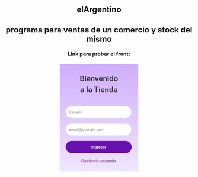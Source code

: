 <div align="center">

## elArgentino
<h2> programa para ventas de un comercio y stock del mismo </h2>


<h4>Link para probar el front:</h4>
<a href="https://www.figma.com/proto/FdrW08BbNYJC1YH8usejwI/Ventas-y--Stock?page-id=0%3A1&node-id=4050-850&viewport=-446%2C-6611%2C0.5&t=YVab0eYW6JHE1v7v-1&scaling=scale-down&starting-point-node-id=4050%3A850&show-proto-sidebar=1"><img src="proyecto/img/app_front.jpeg"></a>

</div>